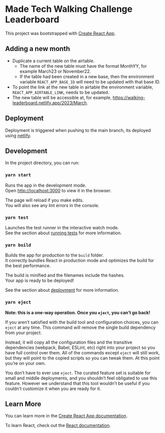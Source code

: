# Made Tech Walking Challenge Leaderboard

This project was bootstrapped with [Create React App](https://github.com/facebook/create-react-app).

## Adding a new month

- Duplicate a current table on the airtable.
    - The name of the new table must have the format MonthYY, for example March23 or November22.
    - If the table had been created in a new base, then the environment variable `REACT_APP_BASE_ID` will need to be updated with that base ID.
- To point the link at the new table in airtable the environment variable, `REACT_APP_AIRTABLE_LINK`, needs to be updated.
- The new table will be accessible at, for example, https://walking-leaderboard.netlify.app/2023/March. 

## Deployment

Deployment is triggered when pushing to the main branch, its deployed using [netlify](https://app.netlify.com/sites/walking-leaderboard/deploys). 


## Development

In the project directory, you can run:

### `yarn start`

Runs the app in the development mode.\
Open [http://localhost:3000](http://localhost:3000) to view it in the browser.

The page will reload if you make edits.\
You will also see any lint errors in the console.

### `yarn test`

Launches the test runner in the interactive watch mode.\
See the section about [running tests](https://facebook.github.io/create-react-app/docs/running-tests) for more information.

### `yarn build`

Builds the app for production to the `build` folder.\
It correctly bundles React in production mode and optimizes the build for the best performance.

The build is minified and the filenames include the hashes.\
Your app is ready to be deployed!

See the section about [deployment](https://facebook.github.io/create-react-app/docs/deployment) for more information.

### `yarn eject`

**Note: this is a one-way operation. Once you `eject`, you can’t go back!**

If you aren’t satisfied with the build tool and configuration choices, you can `eject` at any time. This command will remove the single build dependency from your project.

Instead, it will copy all the configuration files and the transitive dependencies (webpack, Babel, ESLint, etc) right into your project so you have full control over them. All of the commands except `eject` will still work, but they will point to the copied scripts so you can tweak them. At this point you’re on your own.

You don’t have to ever use `eject`. The curated feature set is suitable for small and middle deployments, and you shouldn’t feel obligated to use this feature. However we understand that this tool wouldn’t be useful if you couldn’t customize it when you are ready for it.

## Learn More

You can learn more in the [Create React App documentation](https://facebook.github.io/create-react-app/docs/getting-started).

To learn React, check out the [React documentation](https://reactjs.org/).
